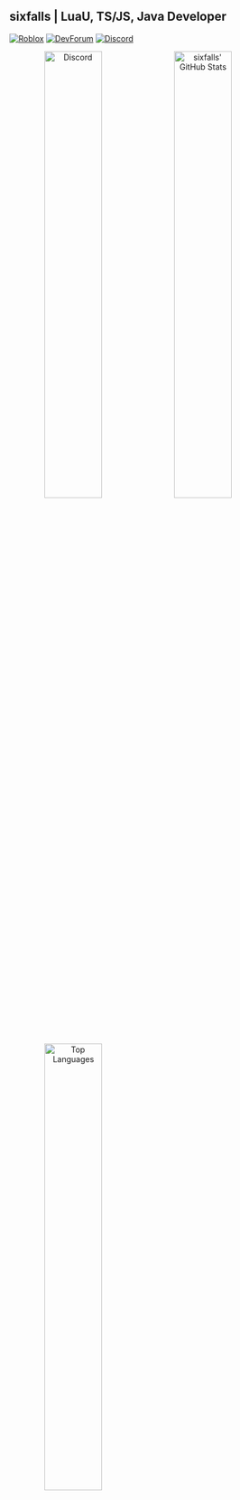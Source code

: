 ## sixfalls | LuaU, TS/JS, Java Developer

[![Roblox](https://img.shields.io/badge/dynamic/json?color=red&label=Roblox&query=count&suffix=%20Followers&url=https%3A%2F%2Ffriends.roblox.com%2Fv1%2Fusers%2F193632792%2Ffollowers%2Fcount&style=for-the-badge&logo=Roblox)](https://www.roblox.com/users/193632792/profile)
[![DevForum](https://img.shields.io/badge/dynamic/json?color=9cf&label=DevForum&query=user.profile_view_count&suffix=%20Views&url=https%3A%2F%2Fdevforum.roblox.com%2Fu%2Fsixfalls.json&style=for-the-badge&logo=Roblox)](https://devforum.roblox.com/u/sixfalls/summary)
[![Discord](https://img.shields.io/badge/Discord-Profile-blue?style=for-the-badge&logo=Discord&logoColor=white)](https://discord.com/users/303173495918034945)

<p align="center">
  <a href="https://discord.com/users/303173495918034945"><img align="left" valign="top" alt="Discord" src="https://lanyard-profile-readme.vercel.app/api/303173495918034945?bg=0D1117" width="45%"></a>
  &nbsp; &nbsp; &nbsp; &nbsp;
  <a href="https://github.com/anuraghazra/github-readme-stats"><img align="left" valign="top" alt="sixfalls' GitHub Stats" src="https://github-readme-stats.vercel.app/api?username=6ixfalls&theme=github_dark&hide_border=true&border_radius=10" width="45%"><img align="left" valign="top" alt="Top Languages" src="https://github-readme-stats.vercel.app/api/top-langs/?username=6ixfalls&theme=github_dark&hide_border=true&layout=compact&border_radius=10" width="45%"></a>
</p>
